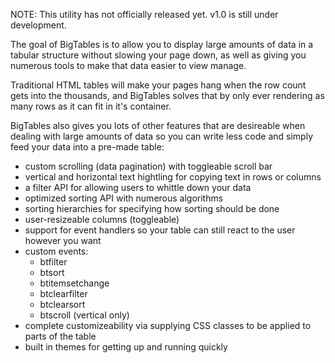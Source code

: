 NOTE:  This utility has not officially released yet.  v1.0 is still under development.

The goal of BigTables is to allow you to display large amounts of data in a tabular structure without slowing your page down, as well as giving you numerous tools to make that data easier to view manage.

Traditional HTML tables will make your pages hang when the row count gets into the thousands, and BigTables solves that by only ever rendering as many rows as it can fit in it's container.

BigTables also gives you lots of other features that are desireable when dealing with large amounts of data so you can write less code and simply feed your data into a pre-made table:

- custom scrolling (data pagination) with toggleable scroll bar
- vertical and horizontal text hightling for copying text in rows or columns
- a filter API for allowing users to whittle down your data
- optimized sorting API with numerous algorithms
- sorting hierarchies for specifying how sorting should be done
- user-resizeable columns (toggleable)
- support for event handlers so your table can still react to the user however you want
- custom events:
    - btfilter
    - btsort
    - btitemsetchange
    - btclearfilter
    - btclearsort
    - btscroll (vertical only)
- complete customizeability via supplying CSS classes to be applied to parts of the table
- built in themes for getting up and running quickly